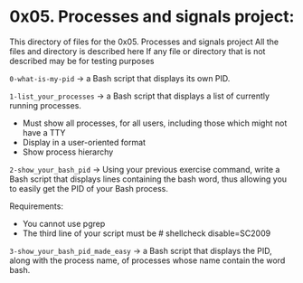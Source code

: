 # 0x05. Processes and signals project:
This directory of files for the 0x05. Processes and signals project
All the files and directory is described here
If any file or directory that is not described may be for testing purposes


`0-what-is-my-pid` -> a Bash script that displays its own PID.


`1-list_your_processes` -> a Bash script that displays a list of currently running processes.

- Must show all processes, for all users, including those which might not have a TTY
- Display in a user-oriented format
- Show process hierarchy


`2-show_your_bash_pid` -> Using your previous exercise command, write a Bash script that displays lines containing the bash word, thus allowing you to easily get the PID of your Bash process.

Requirements:
- You cannot use pgrep
- The third line of your script must be # shellcheck disable=SC2009


`3-show_your_bash_pid_made_easy` -> a Bash script that displays the PID, along with the process name, of processes whose name contain the word bash.
